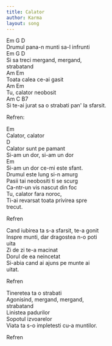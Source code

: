 ```yaml
---
title: Calator
author: Karma
layout: song
---
```



Em G D  
Drumul pana-n munti sa-l infrunti  
Em G D  
Si sa treci mergand, mergand,  
strabatand  
Am Em  
Toata calea ce-ai gasit  
Am Em  
Tu, calator neobosit  
Am C B7  
Si te-ai jurat sa o strabati pan' la sfarsit.  


Refren:  


Em  
Calator, calator  
D  
Calator sunt pe pamant  
Si-am un dor, si-am un dor  
Em  
Si-am un dor ce-mi este sfant.  
Drumul este lung si-n amurg  
Pasii tai neobositi ti se scurg  
Ca-ntr-un vis nascut din foc  
Tu, calator fara noroc,  
Ti-ai revarsat toata privirea spre  
trecut.  


Refren  


Cand iubirea ta s-a sfarsit, te-a gonit  
Inspre munti, dar dragostea n-o poti  
uita  
Zi de zi te-a macinat  
Dorul de ea neincetat  
Si-abia cand ai ajuns pe munte ai  
uitat.  


Refren  


Tineretea ta o strabati  
Agonisind, mergand, mergand,  
strabatand  
Linistea padurilor  
Sopotul izvoarelor  
Viata ta s-o impletesti cu-a muntilor.  


Refren  
